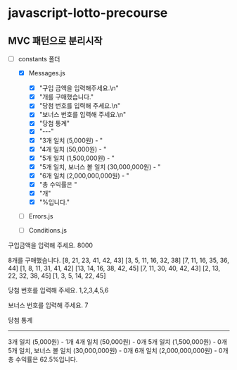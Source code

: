 # javascript-lotto-precourse

## MVC 패턴으로 분리시작

- [ ] constants 폴더

  - [x] Messages.js

    - [x] "구입 금액을 입력해주세요.\n"
    - [x] "개를 구매했습니다."
    - [x] "당첨 번호를 입력해 주세요.\n"
    - [x] "보너스 번호를 입력해 주세요.\n"
    - [x] "당첨 통계"
    - [x] "---"
    - [x] "3개 일치 (5,000원) - "
    - [x] "4개 일치 (50,000원) - "
    - [x] "5개 일치 (1,500,000원) - "
    - [x] "5개 일치, 보너스 볼 일치 (30,000,000원) - "
    - [x] "6개 일치 (2,000,000,000원) - "
    - [x] "총 수익률은 "
    - [x] "개"
    - [x] "%입니다."

  - [ ] Errors.js
  - [ ] Conditions.js

구입금액을 입력해 주세요.
8000

8개를 구매했습니다.
[8, 21, 23, 41, 42, 43]
[3, 5, 11, 16, 32, 38]
[7, 11, 16, 35, 36, 44]
[1, 8, 11, 31, 41, 42]
[13, 14, 16, 38, 42, 45]
[7, 11, 30, 40, 42, 43]
[2, 13, 22, 32, 38, 45]
[1, 3, 5, 14, 22, 45]

당첨 번호를 입력해 주세요.
1,2,3,4,5,6

보너스 번호를 입력해 주세요.
7

당첨 통계

---

3개 일치 (5,000원) - 1개
4개 일치 (50,000원) - 0개
5개 일치 (1,500,000원) - 0개
5개 일치, 보너스 볼 일치 (30,000,000원) - 0개
6개 일치 (2,000,000,000원) - 0개
총 수익률은 62.5%입니다.
